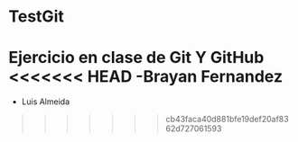 # TestGit
Ejercicio en clase de Git Y GitHub
<<<<<<< HEAD
-Brayan Fernandez
=======
- Luis Almeida
>>>>>>> cb43faca40d881bfe19def20af8362d727061593
